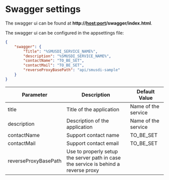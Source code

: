 # Swagger settings

The swagger ui can be found at **http://<host:port>/swagger/index.html**.

The swagger ui can be configured in the appsettings file:
```json
{
    "swagger": {
        "Title": "%SMUSDI_SERVICE_NAME%",
        "description": "%SMUSDI_SERVICE_NAME%",
        "contactName": "TO_BE_SET",
        "contactMail": "TO_BE_SET",
        "reverseProxyBasePath": "api/smusdi-sample"
    }
}
```

| Parameter | Description | Default Value |
| --------- | ----------- | ------------- |
| title     | Title of the application | Name of the service|
| description | Description of the application | Name of the service|
| contactName | Support contact name | TO_BE_SET|
| contactMail | Support contact email | TO_BE_SET |
| reverseProxyBasePath | Use to properly setup the server path in case the service is behind a reverse proxy ||